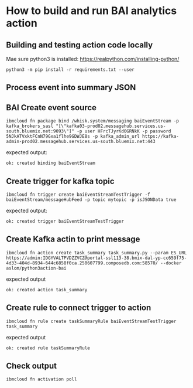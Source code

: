 # How to build and run BAI analytics action


## Building and testing action code locally

Mae sure python3 is installed: https://realpython.com/installing-python/

```
python3 -m pip install -r requirements.txt --user
```


## Process event into summary JSON

## BAI Create event source

```
ibmcloud fn package bind /whisk.system/messaging baiEventStream -p kafka_brokers_sasl "[\"kafka03-prod02.messagehub.services.us-south.bluemix.net:9093\"]" -p user HFrcTJyrKd0GRNkK -p password 5NJkATVxktFCnN79Gxa1flhe9GDWJE8s -p kafka_admin_url https://kafka-admin-prod02.messagehub.services.us-south.bluemix.net:443
```

expected output:

```
ok: created binding baiEventStream
```


## Create trigger for kafka topic


```
ibmcloud fn trigger create baiEventStreamTestTrigger -f baiEventStream/messageHubFeed -p topic mytopic -p isJSONData true
```

expected output:

```
ok: created trigger baiEventStreamTestTrigger
```

## Create Kafka actin to print message

```
ibmcloud fn action create task_summary task_summary.py --param ES_URL https://admin:IDGYVALTPVDZZVCZ@portal-ssl113-38.bmix-dal-yp-cc659f75-4d33-404d-8934-644c6858f0ca.250607799.composedb.com:58570/ --docker aslom/python3action-bai
```

expected output

```
ok: created action task_summary
```

## Create rule to connect trigger to action

```
ibmcloud fn rule create taskSummaryRule baiEventStreamTestTrigger task_summary
```

expected output

```
ok: created rule taskSummaryRule
```


## Check output

```
ibmcloud fn activation poll
```